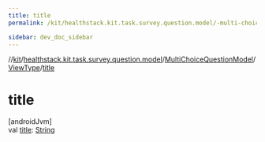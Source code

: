 ```yaml
---
title: title
permalink: /kit/healthstack.kit.task.survey.question.model/-multi-choice-question-model/-view-type/title.html

sidebar: dev_doc_sidebar
---
```

//[kit](../../../../kit.html)/[healthstack.kit.task.survey.question.model](../../index.html)/[MultiChoiceQuestionModel](../index.html)/[ViewType](index.html)/[title](title.html)



# title



[androidJvm]\
val [title](title.html): [String](https://kotlinlang.org/api/latest/jvm/stdlib/kotlin/-string/index.html)




